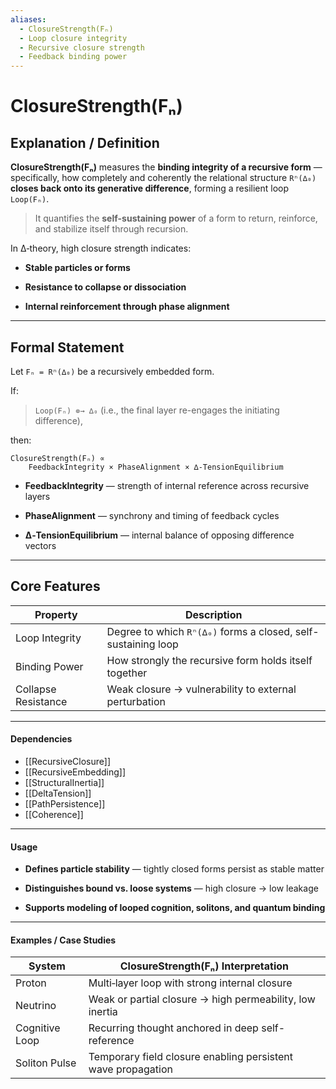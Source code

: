 ```yaml
---
aliases:
  - ClosureStrength(Fₙ)
  - Loop closure integrity
  - Recursive closure strength  
  - Feedback binding power
---
```


# ClosureStrength(Fₙ)

## Explanation / Definition

**ClosureStrength(Fₙ)** measures the **binding integrity of a recursive form** — specifically, how completely and coherently the relational structure `Rⁿ(∆₀)` **closes back onto its generative difference**, forming a resilient loop `Loop(Fₙ)`.

> It quantifies the **self-sustaining power** of a form to return, reinforce, and stabilize itself through recursion.

In ∆‑theory, high closure strength indicates:

- **Stable particles or forms**
    
- **Resistance to collapse or dissociation**
    
- **Internal reinforcement through phase alignment**
    

---

## Formal Statement

Let `Fₙ = Rⁿ(∆₀)` be a recursively embedded form.

If:

> `Loop(Fₙ) ⊚→ ∆₀` (i.e., the final layer re-engages the initiating difference),

then:

```
ClosureStrength(Fₙ) ∝
    FeedbackIntegrity × PhaseAlignment × ∆‑TensionEquilibrium
```

- **FeedbackIntegrity** — strength of internal reference across recursive layers
    
- **PhaseAlignment** — synchrony and timing of feedback cycles
    
- **∆‑TensionEquilibrium** — internal balance of opposing difference vectors
    

---

##  Core Features

|Property|Description|
|---|---|
|Loop Integrity|Degree to which `Rⁿ(∆₀)` forms a closed, self-sustaining loop|
|Binding Power|How strongly the recursive form holds itself together|
|Collapse Resistance|Weak closure → vulnerability to external perturbation|

---

#### Dependencies

- [[RecursiveClosure]]
- [[RecursiveEmbedding]]
- [[StructuralInertia]]
- [[DeltaTension]]
- [[PathPersistence]]
- [[Coherence]]
    

---

#### Usage

- **Defines particle stability** — tightly closed forms persist as stable matter
    
- **Distinguishes bound vs. loose systems** — high closure → low leakage
    
- **Supports modeling of looped cognition, solitons, and quantum binding**
    

---

#### Examples / Case Studies

|System|ClosureStrength(Fₙ) Interpretation|
|---|---|
|Proton|Multi‑layer loop with strong internal closure|
|Neutrino|Weak or partial closure → high permeability, low inertia|
|Cognitive Loop|Recurring thought anchored in deep self-reference|
|Soliton Pulse|Temporary field closure enabling persistent wave propagation|